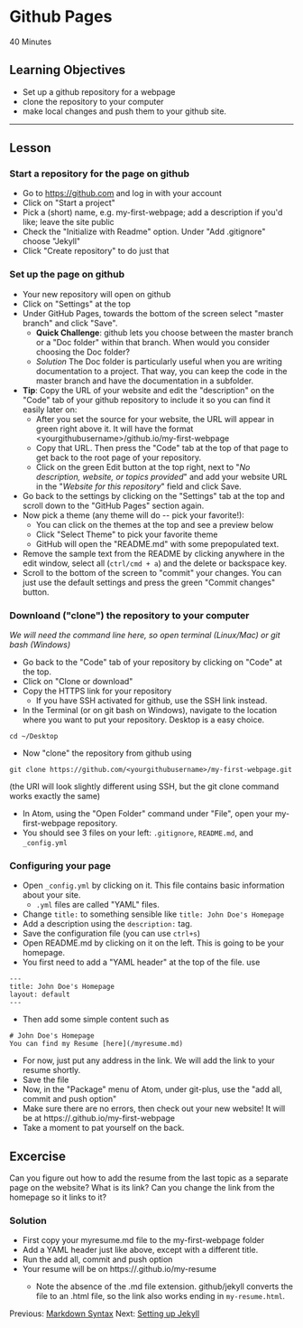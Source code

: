 # Github Pages
40 Minutes

## Learning Objectives
* Set up a github repository for a webpage
* clone the repository to your computer
* make local changes and push them to your github site.

----------------------------------------------------

## Lesson

### Start a repository for the page on github

* Go to https://github.com and  log in with your account
* Click on "Start a project"
* Pick a (short) name, e.g. my-first-webpage; add a description if you'd like; leave the site public
* Check the "Initialize with Readme" option. Under "Add .gitignore" choose "Jekyll"
* Click "Create repository" to do just that

### Set up the page on github
* Your new repository will open on github
* Click on "Settings" at the top
* Under GitHub Pages, towards the bottom of the screen select "master branch" and click "Save".
  * **Quick Challenge**: github lets you choose between the master branch or a "Doc folder" within that branch. When would you consider choosing the Doc folder?
  * *Solution* The Doc folder is particularly useful when you are writing documentation to a project. That way, you can keep the code in the master branch and have the documentation in a subfolder.
* **Tip**: Copy the URL of your website and edit the "description" on the "Code" tab of your github repository to include it so you can find it easily later on:
  * After you set the source for your website, the URL will appear in green right above it. It will have the format \<yourgithubusername\>/github.io/my-first-webpage
  * Copy that URL. Then press the "Code" tab at the top of that page to get back to the root page of your repository.
  * Click on the green Edit button at the top right, next to "*No description, website, or topics provided*" and add your website URL in the "*Website for this repository*" field and click Save.
* Go back to the settings by clicking on the "Settings" tab at the top and scroll down to the "GitHub Pages" section again.
* Now pick a theme (any theme will do -- pick your favorite!):
  * You can click on the themes at the top and see a preview below
  * Click "Select Theme" to pick your favorite theme
  * GitHub will open the "README.md" with some prepopulated text.
* Remove the sample text from the README by clicking anywhere in the edit window, select all (`ctrl/cmd + a`) and the delete or backspace key.
* Scroll to the bottom of the screen to "commit" your changes. You can just use the default settings and press the green "Commit changes" button.

### Downloand ("clone") the repository to your computer
*We will need the command line here, so open terminal (Linux/Mac) or git bash (Windows)*
* Go back to the "Code" tab of your repository by clicking on "Code" at the top.
* Click on "Clone or download"
* Copy the HTTPS link for your repository
  * If you have SSH activated for github, use the SSH link instead.
* In the Terminal (or on git bash on Windows), navigate to the location where you want to put your repository. Desktop is a easy choice.
```
cd ~/Desktop
```
* Now "clone" the repository from github using
```
git clone https://github.com/<yourgithubusername>/my-first-webpage.git
```
(the URI will look slightly different using SSH, but the git clone command works exactly the same)
* In Atom, using the "Open Folder" command under "File", open your my-first-webpage repository.
* You should see 3 files on your left: `.gitignore`, `README.md`, and `_config.yml`

### Configuring your page
* Open `_config.yml` by clicking on it. This file contains basic information about your site.
  * `.yml` files are called "YAML" files.
* Change `title:` to something sensible like `title: John Doe's Homepage`
* Add a description using the `description:` tag.
* Save the configuration file (you can use `ctrl+s`)
* Open README.md by clicking on it on the left. This is going to be your homepage.
* You first need to add a "YAML header" at the top of the file. use

```
---
title: John Doe's Homepage
layout: default
---
```

* Then add some simple content such as

```
# John Doe's Homepage
You can find my Resume [here](/myresume.md)
```

* For now, just put any address in the link. We will add the link to your resume shortly.
* Save the file
* Now, in the "Package" menu of Atom, under git-plus, use the "add all, commit and push option"
* Make sure there are no errors, then check out your new website! It will be at https://<yourgithubusername>.github.io/my-first-webpage
* Take a moment to pat yourself on the back.

## Excercise
Can you figure out how to add the resume from the last topic as a separate page on the website?
What is its link? Can you change the link from the homepage so it links to it?

### Solution
* First copy your myresume.md file to the my-first-webpage folder
* Add a YAML header just like above, except with a different title.
* Run the add all, commit and push option
* Your resume will be on https://<yourgithubusername>.github.io/my-resume
  * Note the absence of the .md file extension. github/jekyll converts the file to an .html file, so the link also works ending in `my-resume.html`.






Previous: [Markdown Syntax](01-markdown-syntax.html)  Next: [Setting up Jekyll](03-jekyll-setup.html)
